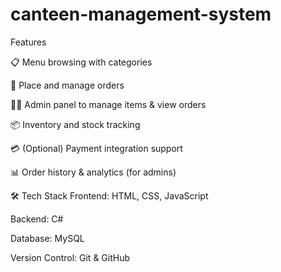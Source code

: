 # canteen-management-system
 Features
 
📋 Menu browsing with categories

🛒 Place and manage orders

👨‍🍳 Admin panel to manage items & view orders

📦 Inventory and stock tracking

💳 (Optional) Payment integration support

📊 Order history & analytics (for admins)


🛠️ Tech Stack
Frontend: HTML, CSS, JavaScript 

Backend: C#

Database: MySQL 

Version Control: Git & GitHub

